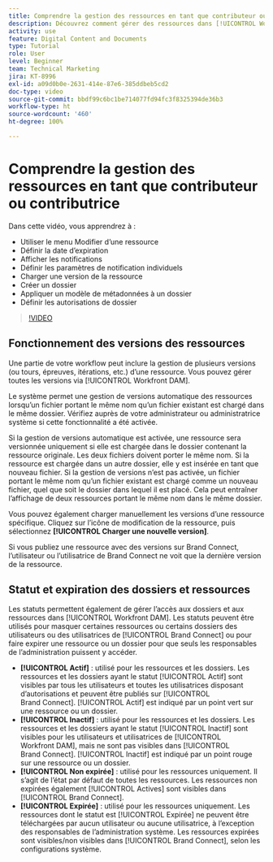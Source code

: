 ```yaml
---
title: Comprendre la gestion des ressources en tant que contributeur ou contributrice
description: Découvrez comment gérer des ressources dans [!UICONTROL Workfront DAM] pour améliorer votre workflow.
activity: use
feature: Digital Content and Documents
type: Tutorial
role: User
level: Beginner
team: Technical Marketing
jira: KT-8996
exl-id: a09d0b0e-2631-414e-87e6-385ddbeb5cd2
doc-type: video
source-git-commit: bbdf99c6bc1be714077fd94fc3f8325394de36b3
workflow-type: ht
source-wordcount: '460'
ht-degree: 100%

---
```


# Comprendre la gestion des ressources en tant que contributeur ou contributrice

Dans cette vidéo, vous apprendrez à :

* Utiliser le menu Modifier d’une ressource
* Définir la date d’expiration
* Afficher les notifications
* Définir les paramètres de notification individuels
* Charger une version de la ressource
* Créer un dossier
* Appliquer un modèle de métadonnées à un dossier
* Définir les autorisations de dossier

>[!VIDEO](https://video.tv.adobe.com/v/335256/?quality=12&learn=on&enablevpops=1)

## Fonctionnement des versions des ressources

Une partie de votre workflow peut inclure la gestion de plusieurs versions (ou tours, épreuves, itérations, etc.) d’une ressource. Vous pouvez gérer toutes les versions via [!UICONTROL Workfront DAM].

Le système permet une gestion de versions automatique des ressources lorsqu’un fichier portant le même nom qu’un fichier existant est chargé dans le même dossier. Vérifiez auprès de votre administrateur ou administratrice système si cette fonctionnalité a été activée.

Si la gestion de versions automatique est activée, une ressource sera versionnée uniquement si elle est chargée dans le dossier contenant la ressource originale. Les deux fichiers doivent porter le même nom. Si la ressource est chargée dans un autre dossier, elle y est insérée en tant que nouveau fichier.
Si la gestion de versions n’est pas activée, un fichier portant le même nom qu’un fichier existant est chargé comme un nouveau fichier, quel que soit le dossier dans lequel il est placé. Cela peut entraîner l’affichage de deux ressources portant le même nom dans le même dossier.

Vous pouvez également charger manuellement les versions d’une ressource spécifique. Cliquez sur l’icône de modification de la ressource, puis sélectionnez **[!UICONTROL Charger une nouvelle version]**.

Si vous publiez une ressource avec des versions sur Brand Connect, l’utilisateur ou l’utilisatrice de Brand Connect ne voit que la dernière version de la ressource.

## Statut et expiration des dossiers et ressources

Les statuts permettent également de gérer l’accès aux dossiers et aux ressources dans [!UICONTROL Workfront DAM]. Les statuts peuvent être utilisés pour masquer certaines ressources ou certains dossiers des utilisateurs ou des utilisatrices de [!UICONTROL Brand Connect] ou pour faire expirer une ressource ou un dossier pour que seuls les responsables de l’administration puissent y accéder.

* **[!UICONTROL Actif]** : utilisé pour les ressources et les dossiers. Les ressources et les dossiers ayant le statut [!UICONTROL Actif] sont visibles par tous les utilisateurs et toutes les utilisatrices disposant d’autorisations et peuvent être publiés sur [!UICONTROL Brand Connect]. [!UICONTROL Actif] est indiqué par un point vert sur une ressource ou un dossier.
* **[!UICONTROL Inactif]** : utilisé pour les ressources et les dossiers. Les ressources et les dossiers ayant le statut [!UICONTROL Inactif] sont visibles pour les utilisateurs et utilisatrices de [!UICONTROL Workfront DAM], mais ne sont pas visibles dans [!UICONTROL Brand Connect]. [!UICONTROL Inactif] est indiqué par un point rouge sur une ressource ou un dossier.
* **[!UICONTROL Non expirée]** : utilisé pour les ressources uniquement. Il s’agit de l’état par défaut de toutes les ressources. Les ressources non expirées également [!UICONTROL Actives] sont visibles dans [!UICONTROL Brand Connect].
* **[!UICONTROL Expirée]** : utilisé pour les ressources uniquement. Les ressources dont le statut est [!UICONTROL Expirée] ne peuvent être téléchargées par aucun utilisateur ou aucune utilisatrice, à l’exception des responsables de l’administration système. Les ressources expirées sont visibles/non visibles dans [!UICONTROL Brand Connect], selon les configurations système.
